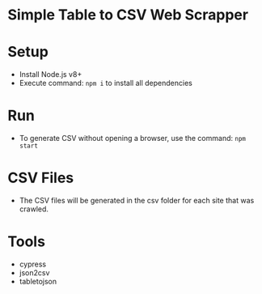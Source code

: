 # Simple Table to CSV Web Scrapper

# Setup

* Install Node.js v8+
* Execute command: `npm i` to install all dependencies

# Run

* To generate CSV without opening a browser, use the command: `npm start`

# CSV Files

* The CSV files will be generated in the csv folder for each site that was crawled.

# Tools

* cypress
* json2csv
* tabletojson